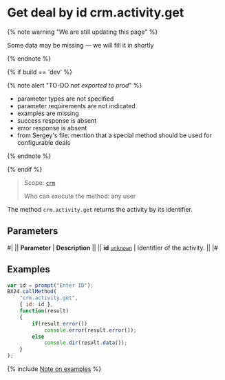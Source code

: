 # Get deal by id crm.activity.get

{% note warning "We are still updating this page" %}

Some data may be missing — we will fill it in shortly

{% endnote %}

{% if build == 'dev' %}

{% note alert "TO-DO _not exported to prod_" %}

- parameter types are not specified
- parameter requirements are not indicated
- examples are missing
- success response is absent
- error response is absent
- from Sergey's file: mention that a special method should be used for configurable deals

{% endnote %}

{% endif %}

> Scope: [`crm`](../../../scopes/permissions.md)
>
> Who can execute the method: any user

The method `crm.activity.get` returns the activity by its identifier.

## Parameters

#|
|| **Parameter** | **Description** ||
|| **id**
[`unknown`](../../../data-types.md) | Identifier of the activity. ||
|#

## Examples

```js
var id = prompt("Enter ID");
BX24.callMethod(
    "crm.activity.get",
    { id: id },
    function(result)
    {
        if(result.error())
            console.error(result.error());
        else
            console.dir(result.data());
    }
);
```

{% include [Note on examples](../../../../_includes/examples.md) %}